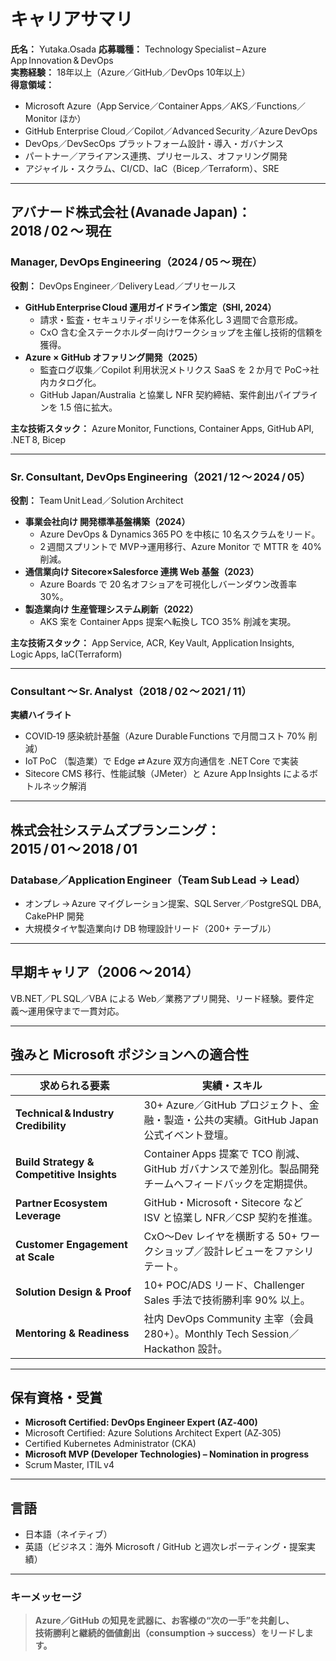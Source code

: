 # キャリアサマリ  
**氏名：** Yutaka.Osada
**応募職種：** Technology Specialist – Azure App Innovation & DevOps  
**実務経験：** 18年以上（Azure／GitHub／DevOps 10年以上）  
**得意領域：**  
- Microsoft Azure（App Service／Container Apps／AKS／Functions／Monitor ほか）  
- GitHub Enterprise Cloud／Copilot／Advanced Security／Azure DevOps  
- DevOps／DevSecOps プラットフォーム設計・導入・ガバナンス  
- パートナー／アライアンス連携、プリセールス、オファリング開発  
- アジャイル・スクラム、CI/CD、IaC（Bicep／Terraform）、SRE  

---

## アバナード株式会社 (Avanade Japan)：2018 / 02 〜 現在  
### Manager, DevOps Engineering（2024 / 05 〜 現在）  
**役割：** DevOps Engineer／Delivery Lead／プリセールス  
- **GitHub Enterprise Cloud 運用ガイドライン策定（SHI, 2024）**  
  - 請求・監査・セキュリティポリシーを体系化し 3 週間で合意形成。  
  - CxO 含む全ステークホルダー向けワークショップを主催し技術的信頼を獲得。  
- **Azure × GitHub オファリング開発（2025）**  
  - 監査ログ収集／Copilot 利用状況メトリクス SaaS を 2 か月で PoC→社内カタログ化。  
  - GitHub Japan/Australia と協業し NFR 契約締結、案件創出パイプラインを 1.5 倍に拡大。  

**主な技術スタック：** Azure Monitor, Functions, Container Apps, GitHub API, .NET 8, Bicep  

---

### Sr. Consultant, DevOps Engineering（2021 / 12 〜 2024 / 05）  
**役割：** Team Unit Lead／Solution Architect  
- **事業会社向け 開発標準基盤構築（2024）**  
  - Azure DevOps & Dynamics 365 PO を中核に 10 名スクラムをリード。  
  - 2 週間スプリントで MVP→運用移行、Azure Monitor で MTTR を 40% 削減。  
- **通信業向け Sitecore×Salesforce 連携 Web 基盤（2023）**  
  - Azure Boards で 20 名オフショアを可視化しバーンダウン改善率 30%。  
- **製造業向け 生産管理システム刷新（2022）**  
  - AKS 案を Container Apps 提案へ転換し TCO 35% 削減を実現。  

**主な技術スタック：** App Service, ACR, Key Vault, Application Insights, Logic Apps, IaC(Terraform)  

---

### Consultant 〜 Sr. Analyst（2018 / 02 〜 2021 / 11）  
**実績ハイライト**  
- COVID‑19 感染統計基盤（Azure Durable Functions で月間コスト 70% 削減）  
- IoT PoC （製造業）で Edge ⇄ Azure 双方向通信を .NET Core で実装  
- Sitecore CMS 移行、性能試験（JMeter）と Azure App Insights によるボトルネック解消  

---

## 株式会社システムズプランニング：2015 / 01 〜 2018 / 01  
### Database／Application Engineer（Team Sub Lead → Lead）  
- オンプレ → Azure マイグレーション提案、SQL Server／PostgreSQL DBA, CakePHP 開発  
- 大規模タイヤ製造業向け DB 物理設計リード（200+ テーブル）  

---

## 早期キャリア（2006 〜 2014）  
VB.NET／PL SQL／VBA による Web／業務アプリ開発、リード経験。要件定義〜運用保守まで一貫対応。  

---

## 強みと Microsoft ポジションへの適合性
| 求められる要素 | 実績・スキル |
| --- | --- |
| **Technical & Industry Credibility** | 30+ Azure／GitHub プロジェクト、金融・製造・公共の実績。GitHub Japan 公式イベント登壇。 |
| **Build Strategy & Competitive Insights** | Container Apps 提案で TCO 削減、GitHub ガバナンスで差別化。製品開発チームへフィードバックを定期提供。 |
| **Partner Ecosystem Leverage** | GitHub・Microsoft・Sitecore など ISV と協業し NFR／CSP 契約を推進。 |
| **Customer Engagement at Scale** | CxO〜Dev レイヤを横断する 50+ ワークショップ／設計レビューをファシリテート。 |
| **Solution Design & Proof** | 10+ POC/ADS リード、Challenger Sales 手法で技術勝利率 90% 以上。 |
| **Mentoring & Readiness** | 社内 DevOps Community 主宰（会員 280+）。Monthly Tech Session／Hackathon 設計。 |

---

## 保有資格・受賞
- **Microsoft Certified: DevOps Engineer Expert (AZ‑400)**  
- Microsoft Certified: Azure Solutions Architect Expert (AZ‑305)  
- Certified Kubernetes Administrator (CKA)  
- **Microsoft MVP (Developer Technologies) – Nomination in progress**  
- Scrum Master, ITIL v4  

---

## 言語
- 日本語（ネイティブ）  
- 英語（ビジネス：海外 Microsoft / GitHub と週次レポーティング・提案実績）  

---

### キーメッセージ
> **Azure／GitHub の知見を武器に、お客様の“次の一手”を共創し、**  
> **技術勝利と継続的価値創出（consumption → success）をリードします。**  
